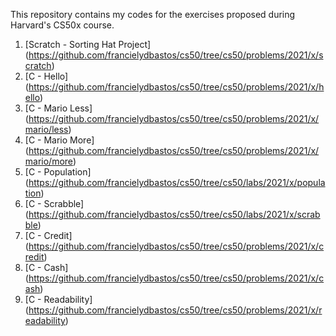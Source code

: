 This repository contains my codes for the exercises proposed during Harvard's CS50x course.

1. [Scratch - Sorting Hat Project] (https://github.com/francielydbastos/cs50/tree/cs50/problems/2021/x/scratch)
2. [C - Hello] (https://github.com/francielydbastos/cs50/tree/cs50/problems/2021/x/hello)
3. [C - Mario Less] (https://github.com/francielydbastos/cs50/tree/cs50/problems/2021/x/mario/less)
4. [C - Mario More] (https://github.com/francielydbastos/cs50/tree/cs50/problems/2021/x/mario/more)
5. [C - Population] (https://github.com/francielydbastos/cs50/tree/cs50/labs/2021/x/population)
6. [C - Scrabble] (https://github.com/francielydbastos/cs50/tree/cs50/labs/2021/x/scrabble)
7. [C - Credit] (https://github.com/francielydbastos/cs50/tree/cs50/problems/2021/x/credit)
8. [C - Cash] (https://github.com/francielydbastos/cs50/tree/cs50/problems/2021/x/cash)
9. [C - Readability] (https://github.com/francielydbastos/cs50/tree/cs50/problems/2021/x/readability)
